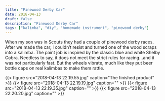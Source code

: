 ```yaml
---
title: "Pinewood Derby Car"
date: 2018-04-13
draft: false
description: "Pinewood Derby Car"
tags: ["kalimba", "diy", "homemade instrument", "pinewood derby"]
---
```

When my son was in Scouts they had a couple of pinewood derby races. After we made the car, I couldn’t resist and turned one of the wood scraps into a kalimba. The paint job is inspired by the classic blue and white Shelby Cobra. Needless to say, it does not meet the strict rules for racing…and it was not particularly fast. But the wheels vibrate, much like they put beer bottle caps on real kalimbas to make them rattle.

{{< figure src="2018-04-13 22.19.55.jpg" caption="The finished product" >}}
{{< figure src="2018-04-13 22.19.19.jpg" caption="" >}}
{{< figure src="2018-04-13 22.19.35.jpg" caption="" >}}
{{< figure src="2018-04-13 22.20.20.jpg" caption="" >}}
